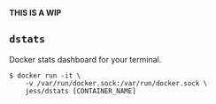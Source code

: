 **THIS IS A WIP**

## `dstats`
Docker stats dashboard for your terminal.

```console
$ docker run -it \
    -v /var/run/docker.sock:/var/run/docker.sock \
    jess/dstats [CONTAINER_NAME]
```
